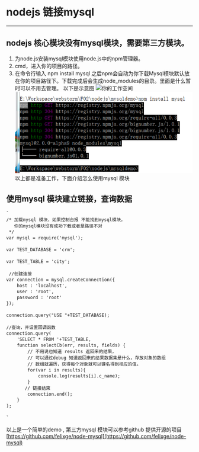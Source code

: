 # nodejs 链接mysql
--------------------------

## nodejs 核心模块没有mysql模块，需要第三方模块。
   1. 为node.js安装mysql模块使用node.js中的npm管理器。
   2. cmd，进入你的项目的路径。
   3. 在命令行输入 npm install mysql 之后npm会自动为你下载Mysql模块默认放在你的项目路径下。下载完成后会生成node_modules的目录。里面是什么暂时可以不用去管理。
   以下是示意图 
	![你的工作空间](../../workspace-path.png)
	![mysql下载](../../img/node-img/nodejs：下载mysql模块.png)
   以上都是准备工作，下面介绍怎么使用mysql 模块
## 使用mysql 模块建立链接，查询数据
	`
	/* 加载mysql 模块，如果控制台报 不能找到mysql模块，
 	   你的mysql模块没有成功下载或者是路径不对
   	 */
	var mysql = require('mysql');

	var TEST_DATABASE = 'crm';

	var TEST_TABLE = 'city';

	 //创建连接
	var connection = mysql.createConnection({
	    host : 'localhost',
	    user : 'root',
	    password : 'root'
	});

	connection.query("USE "+TEST_DATABASE);

	//查询，并设置回调函数
	connection.query(
	    'SELECT * FROM '+TEST_TABLE,
	    function selectCb(err, results, fields) {
	        // 不用说也知道 results 返回来的结果，
	        // 可以通过debug 知道返回来的结果数据集是什么，存放对象的数组
	        // 数组就遍历，获得每个对象就可以键名得到相应的值。
	        for(var i in results){
	            console.log(results[i].c_name);
	        }
	       // 链接结束
	        connection.end();
	    }
	);

	`

 以上是一个简单的demo , 第三方mysql 模块可以参考github 提供开源的项目 [https://github.com/felixge/node-mysql](https://github.com/felixge/node-mysql)